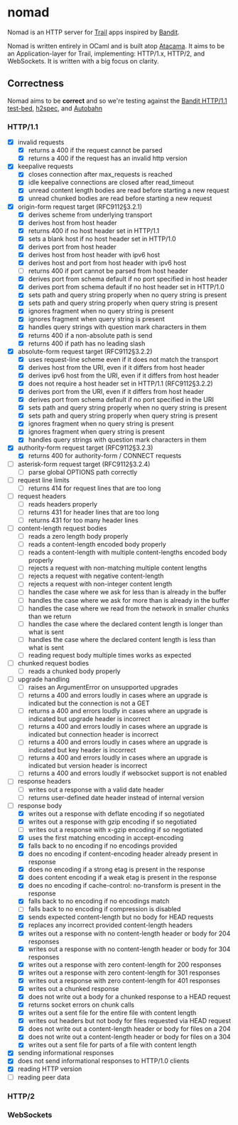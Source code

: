 # nomad

Nomad is an HTTP server for [Trail][trail] apps inspired by [Bandit][bandit].

Nomad is written entirely in OCaml and is built atop [Atacama][atacama]. It
aims to be an Application-layer for Trail, implementing: HTTP/1.x, HTTP/2, and
WebSockets. It is written with a big focus on clarity.

[atacama]: https://github.com/suri-framework/atacama
[trail]: https://github.com/suri-framework/trail
[bandit]: https://github.com/mtrudel/bandit

## Correctness

Nomad aims to be **correct** and so we're testing against the [Bandit HTTP/1.1
test-bed][bandit-tests], [h2spec][h2spec], and [Autobahn][autobahn]

[bandit-tests]: ./test/bandit/test/bandit/http1/request_test.exs
[h2spec]: https://github.com/summerwind/h2spec
[autobahn]: https://github.com/crossbario/autobahn-testsuite

### HTTP/1.1

- [x] invalid requests
  - [x] returns a 400 if the request cannot be parsed
  - [x] returns a 400 if the request has an invalid http version
- [x] keepalive requests
  - [x] closes connection after max_requests is reached
  - [x] idle keepalive connections are closed after read_timeout
  - [x] unread content length bodies are read before starting a new request
  - [x] unread chunked bodies are read before starting a new request
- [x] origin-form request target (RFC9112§3.2.1)
  - [x] derives scheme from underlying transport
  - [x] derives host from host header
  - [x] returns 400 if no host header set in HTTP/1.1
  - [x] sets a blank host if no host header set in HTTP/1.0
  - [x] derives port from host header
  - [x] derives host from host header with ipv6 host
  - [x] derives host and port from host header with ipv6 host
  - [ ] returns 400 if port cannot be parsed from host header
  - [x] derives port from schema default if no port specified in host header
  - [x] derives port from schema default if no host header set in HTTP/1.0
  - [x] sets path and query string properly when no query string is present
  - [x] sets path and query string properly when query string is present
  - [x] ignores fragment when no query string is present
  - [x] ignores fragment when query string is present
  - [x] handles query strings with question mark characters in them
  - [x] returns 400 if a non-absolute path is send
  - [x] returns 400 if path has no leading slash
- [x] absolute-form request target (RFC9112§3.2.2)
  - [x] uses request-line scheme even if it does not match the transport
  - [x] derives host from the URI, even if it differs from host header
  - [x] derives ipv6 host from the URI, even if it differs from host header
  - [x] does not require a host header set in HTTP/1.1 (RFC9112§3.2.2)
  - [x] derives port from the URI, even if it differs from host header
  - [x] derives port from schema default if no port specified in the URI
  - [x] sets path and query string properly when no query string is present
  - [x] sets path and query string properly when query string is present
  - [x] ignores fragment when no query string is present
  - [x] ignores fragment when query string is present
  - [x] handles query strings with question mark characters in them
- [x] authority-form request target (RFC9112§3.2.3)
  - [x] returns 400 for authority-form / CONNECT requests
- [ ] asterisk-form request target (RFC9112§3.2.4)
  - [ ] parse global OPTIONS path correctly
- [ ] request line limits
  - [ ] returns 414 for request lines that are too long
- [ ] request headers
  - [ ] reads headers properly
  - [ ] returns 431 for header lines that are too long
  - [ ] returns 431 for too many header lines
- [ ] content-length request bodies
  - [ ] reads a zero length body properly
  - [ ] reads a content-length encoded body properly
  - [ ] reads a content-length with multiple content-lengths encoded body properly
  - [ ] rejects a request with non-matching multiple content lengths
  - [ ] rejects a request with negative content-length
  - [ ] rejects a request with non-integer content length
  - [ ] handles the case where we ask for less than is already in the buffer
  - [ ] handles the case where we ask for more than is already in the buffer
  - [ ] handles the case where we read from the network in smaller chunks than we return
  - [ ] handles the case where the declared content length is longer than what is sent
  - [ ] handles the case where the declared content length is less than what is sent
  - [ ] reading request body multiple times works as expected
- [ ] chunked request bodies
  - [ ] reads a chunked body properly
- [ ] upgrade handling
  - [ ] raises an ArgumentError on unsupported upgrades
  - [ ] returns a 400 and errors loudly in cases where an upgrade is indicated but the connection is not a GET
  - [ ] returns a 400 and errors loudly in cases where an upgrade is indicated but upgrade header is incorrect
  - [ ] returns a 400 and errors loudly in cases where an upgrade is indicated but connection header is incorrect
  - [ ] returns a 400 and errors loudly in cases where an upgrade is indicated but key header is incorrect
  - [ ] returns a 400 and errors loudly in cases where an upgrade is indicated but version header is incorrect
  - [ ] returns a 400 and errors loudly if websocket support is not enabled
- [ ] response headers
  - [ ] writes out a response with a valid date header
  - [ ] returns user-defined date header instead of internal version
- [ ] response body
  - [x] writes out a response with deflate encoding if so negotiated
  - [x] writes out a response with gzip encoding if so negotiated
  - [ ] writes out a response with x-gzip encoding if so negotiated
  - [x] uses the first matching encoding in accept-encoding
  - [x] falls back to no encoding if no encodings provided
  - [x] does no encoding if content-encoding header already present in response
  - [x] does no encoding if a strong etag is present in the response
  - [x] does content encoding if a weak etag is present in the response
  - [x] does no encoding if cache-control: no-transform is present in the response
  - [x] falls back to no encoding if no encodings match
  - [ ] falls back to no encoding if compression is disabled
  - [x] sends expected content-length but no body for HEAD requests
  - [x] replaces any incorrect provided content-length headers
  - [x] writes out a response with no content-length header or body for 204 responses
  - [x] writes out a response with no content-length header or body for 304 responses
  - [x] writes out a response with zero content-length for 200 responses
  - [x] writes out a response with zero content-length for 301 responses
  - [x] writes out a response with zero content-length for 401 responses
  - [x] writes out a chunked response
  - [x] does not write out a body for a chunked response to a HEAD request
  - [x] returns socket errors on chunk calls
  - [x] writes out a sent file for the entire file with content length
  - [x] writes out headers but not body for files requested via HEAD request
  - [x] does not write out a content-length header or body for files on a 204
  - [x] does not write out a content-length header or body for files on a 304
  - [x] writes out a sent file for parts of a file with content length
- [x] sending informational responses
- [x] does not send informational responses to HTTP/1.0 clients
- [x] reading HTTP version
- [ ] reading peer data

### HTTP/2

### WebSockets
